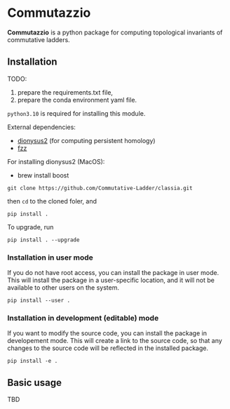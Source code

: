 # Commutazzio

**Commutazzio** is a python package for computing topological invariants of commutative ladders.

## Installation

TODO: 
1. prepare the requirements.txt file, 
2. prepare the conda environment yaml file.

`python3.10` is required for installing this module.

External dependencies:
* [dionysus2](https://mrzv.org/software/dionysus2/) (for computing persistent homology)
* [fzz](https://github.com/taohou01/fzz)

For installing dionysus2 (MacOS):
* brew install boost

```
git clone https://github.com/Commutative-Ladder/classia.git
```
then `cd` to the cloned foler, and
```
pip install .
```

To upgrade, run
```
pip install . --upgrade
```

### Installation in user mode

If you do not have root access, you can install the package in user mode. This will install the package in a user-specific location, and it will not be available to other users on the system.

```
pip install --user .
```


### Installation in development (editable) mode

If you want to modify the source code, you can install the package in developement mode. This will create a link to the source code, so that any changes to the source code will be reflected in the installed package.

```
pip install -e .
```

## Basic usage

TBD